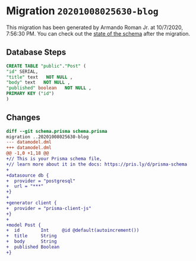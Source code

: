 # Migration `20201008025630-blog`

This migration has been generated by Armando Roman Jr. at 10/7/2020, 7:56:30 PM.
You can check out the [state of the schema](./schema.prisma) after the migration.

## Database Steps

```sql
CREATE TABLE "public"."Post" (
"id" SERIAL,
"title" text   NOT NULL ,
"body" text   NOT NULL ,
"published" boolean   NOT NULL ,
PRIMARY KEY ("id")
)
```

## Changes

```diff
diff --git schema.prisma schema.prisma
migration ..20201008025630-blog
--- datamodel.dml
+++ datamodel.dml
@@ -1,0 +1,18 @@
+// This is your Prisma schema file,
+// learn more about it in the docs: https://pris.ly/d/prisma-schema
+
+datasource db {
+  provider = "postgresql"
+  url = "***"
+}
+
+generator client {
+  provider = "prisma-client-js"
+}
+
+model Post {
+  id        Int     @id @default(autoincrement())
+  title     String
+  body      String
+  published Boolean
+}
```


